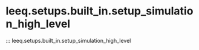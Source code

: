 # leeq.setups.built_in.setup_simulation_high_level
::: leeq.setups.built_in.setup_simulation_high_level

